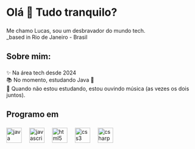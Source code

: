 <h1 align="left">Olá 👋 Tudo tranquilo?</h1>

###

<p align="left">Me chamo Lucas, sou um desbravador do mundo tech. <br>_based in Rio de Janeiro - Brasil</p>

###

<h2 align="left">Sobre mim:</h2>

###

<p align="left">✨ Na área tech desde 2024<br>📚 No momento, estudando Java 🍵<br>🎲 Quando não estou estudando, estou ouvindo música (as vezes os dois juntos).</p>

###

<h2 align="left">Programo em</h2>

###

<div align="left">
  <img src="https://cdn.jsdelivr.net/gh/devicons/devicon/icons/java/java-original.svg" height="40" alt="java logo"  />
  <img width="12" />
  <img src="https://cdn.jsdelivr.net/gh/devicons/devicon/icons/javascript/javascript-original.svg" height="40" alt="javascript logo"  />
  <img width="12" />
  <img src="https://cdn.jsdelivr.net/gh/devicons/devicon/icons/html5/html5-original.svg" height="40" alt="html5 logo"  />
  <img width="12" />
  <img src="https://cdn.jsdelivr.net/gh/devicons/devicon/icons/css3/css3-original.svg" height="40" alt="css3 logo"  />
  <img width="12" />
  <img src="https://cdn.jsdelivr.net/gh/devicons/devicon/icons/csharp/csharp-original.svg" height="40" alt="csharp logo"  />
</div>

###
